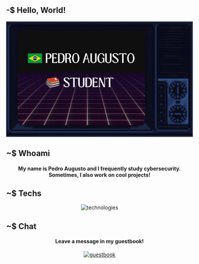 <!-- Watch out! Big brother is watching you! -->

## -$ Hello, World! 

<!-- Did I ever tell you what the definition of insanity is? -->

<div align = "center">
<img alt = "about me" src="https://github.com/HAzCKz/HAzCKz/blob/main/whoami.gif">
</div>

## ~$ Whoami

<!-- VAI CORINTHIANS! -->

  <h4 align = "center">My name is Pedro Augusto and I frequently study cybersecurity. Sometimes, I also work on cool projects!</h4>


## ~$ Techs  

<!-- Insanity is doing the exact same thing over and over again expecting a change. That. Is. Crazy. -->

<div align = "center">
  <img alt = "technologies" src = "https://skillicons.dev/icons?i=linux,c,cpp,github,html,css,python">
</div>

## ~$ Chat

<!-- Did I ever tell you what the definition of insanity is? -->

<div align = "center">
<h4>Leave a message in my guestbook!</h4>
<a href = "https://github.com/HAzCKz/HAzCKz/issues" >
  <img alt = "guestbook" src = "https://www.gifs.cc/guestbook/sign-guestbook-animation.gif"> 
</a>  
</div>
